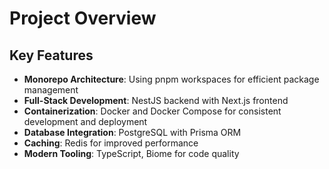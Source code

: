 # Project Overview

## Key Features

- **Monorepo Architecture**: Using pnpm workspaces for efficient package management
- **Full-Stack Development**: NestJS backend with Next.js frontend
- **Containerization**: Docker and Docker Compose for consistent development and deployment
- **Database Integration**: PostgreSQL with Prisma ORM
- **Caching**: Redis for improved performance
- **Modern Tooling**: TypeScript, Biome for code quality
